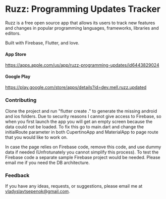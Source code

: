 # Ruzz: Programming Updates Tracker
 
Ruzz is a free open source app that allows its users to track new features and changes in popular programming languages, frameworks, libraries and editors. 

Built with Firebase, Flutter, and love. 

#### App Store
https://apps.apple.com/us/app/ruzz-programming-updates/id6443829024

#### Google Play
https://play.google.com/store/apps/details?id=dev.mell.ruzz.updated

### Contributing
Clone the project and run "flutter create ." to generate the missing android and ios folders. Due to security reasons I cannot give access to Firebase, so when you first launch the app you will get an empty screen because the data could not be loaded. 
To fix this go to main.dart and change the initialRoute parameter in both CupertinoApp and MaterialApp to page route that you would like to work on.

In case the page relies on Firebase code, remove this code, and use dummy data if needed (Unfrotunately you cannot simplify this process). 
To test the Firebase code a separate sample Firebase project would be needed. Please email me if you need the DB architecture. 

### Feedback
If you have any ideas, requests, or suggestions, please email me at vladyslavtsepenok@gmail.com. 
